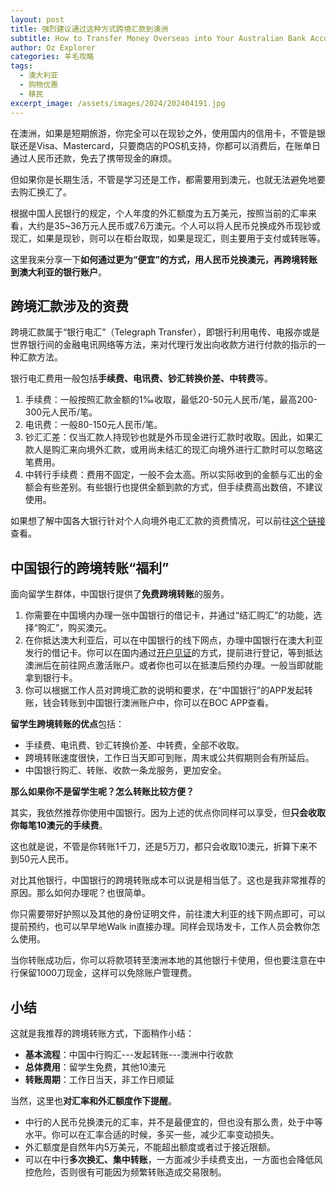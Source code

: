```yaml
---
layout: post
title: 强烈建议通过这种方式跨境汇款到澳洲
subtitle: How to Transfer Money Overseas into Your Australian Bank Account
author: Oz Explorer
categories: 羊毛攻略
tags:
  - 澳大利亚
  - 购物优惠
  - 移民
excerpt_image: /assets/images/2024/202404191.jpg
---
```


在澳洲，如果是短期旅游，你完全可以在现钞之外，使用国内的信用卡，不管是银联还是Visa、Mastercard，只要商店的POS机支持，你都可以消费后，在账单日通过人民币还款，免去了携带现金的麻烦。

但如果你是长期生活，不管是学习还是工作，都需要用到澳元，也就无法避免地要去购汇换汇了。

根据中国人民银行的规定，个人年度的外汇额度为五万美元，按照当前的汇率来看，大约是35~36万元人民币或7.6万澳元。个人可以将人民币兑换成外币现钞或现汇，如果是现钞，则可以在柜台取现，如果是现汇，则主要用于支付或转账等。

这里我来分享一下**如何通过更为“便宜”的方式，用人民币兑换澳元，再跨境转账到澳大利亚的银行账户**。

## 跨境汇款涉及的资费

跨境汇款属于“银行电汇”（Telegraph Transfer），即银行利用电传、电报亦或是世界银行间的金融电讯网络等方法，来对代理行发出向收款方进行付款的指示的一种汇款方法。

银行电汇费用一般包括**手续费、电讯费、钞汇转换价差、中转费**等。

1. 手续费：一般按照汇款金额的1‰收取，最低20-50元人民币/笔，最高200-300元人民币/笔。
2. 电讯费：一般80-150元人民币/笔。
3. 钞汇汇差：仅当汇款人持现钞也就是外币现金进行汇款时收取。因此，如果汇款人是购汇来向境外汇款，或用尚未结汇的现汇向境外进行汇款时可以忽略这笔费用。
4. 中转行手续费：费用不固定，一般不会太高。所以实际收到的金额与汇出的金额会有些差别。有些银行也提供全额到款的方式，但手续费高出数倍，不建议使用。

如果想了解中国各大银行针对个人向境外电汇汇款的资费情况，可以前往[这个链接](https://www.kylc.com/bank/fees/tt.html)查看。

## 中国银行的跨境转账“福利”

面向留学生群体，中国银行提供了**免费跨境转账**的服务。

1. 你需要在中国境内办理一张中国银行的借记卡，并通过“结汇购汇”的功能，选择“购汇”，购买澳元。
2. 在你抵达澳大利亚后，可以在中国银行的线下网点，办理中国银行在澳大利亚发行的借记卡。你可以在国内通过[开户见证](https://www.boc.cn/pbservice/pb1/200812/t20081217_496049.html)的方式，提前进行登记，等到抵达澳洲后在前往网点激活账户。或者你也可以在抵澳后预约办理。一般当即就能拿到银行卡。
3. 你可以根据工作人员对跨境汇款的说明和要求，在“中国银行”的APP发起转账，钱会转账到中国银行澳洲账户中，你可以在BOC APP查看。

**留学生跨境转账的优点**包括：
- 手续费、电讯费、钞汇转换价差、中转费，全部不收取。
- 跨境转账速度很快，工作日当天即可到账，周末或公共假期则会有所延后。
- 中国银行购汇、转账、收款一条龙服务，更加安全。

**那么如果你不是留学生呢？怎么转账比较方便？**

其实，我依然推荐你使用中国银行。因为上述的优点你同样可以享受，但**只会收取你每笔10澳元的手续费**。

这也就是说，不管是你转账1千刀，还是5万刀，都只会收取10澳元，折算下来不到50元人民币。

对比其他银行，中国银行的跨境转账成本可以说是相当低了。这也是我非常推荐的原因。那么如何办理呢？也很简单。

你只需要带好护照以及其他的身份证明文件，前往澳大利亚的线下网点即可，可以提前预约，也可以早早地Walk in直接办理。同样会现场发卡，工作人员会教你怎么使用。

当你转账成功后，你可以将款项转至澳洲本地的其他银行卡使用，但也要注意在中行保留1000刀现金，这样可以免除账户管理费。

## 小结

这就是我推荐的跨境转账方式，下面稍作小结：

- **基本流程**：中国中行购汇---发起转账---澳洲中行收款
- **总体费用**：留学生免费，其他10澳元
- **转账周期**：工作日当天，非工作日顺延

当然，这里也**对汇率和外汇额度作下提醒**。

- 中行的人民币兑换澳元的汇率，并不是最便宜的，但也没有那么贵，处于中等水平。你可以在汇率合适的时候，多买一些，减少汇率变动损失。
- 外汇额度是自然年内5万美元，不能超出额度或者过于接近限额。
- 可以在中行**多次换汇、集中转账**，一方面减少手续费支出，一方面也会降低风控危险，否则很有可能因为频繁转账造成交易限制。

